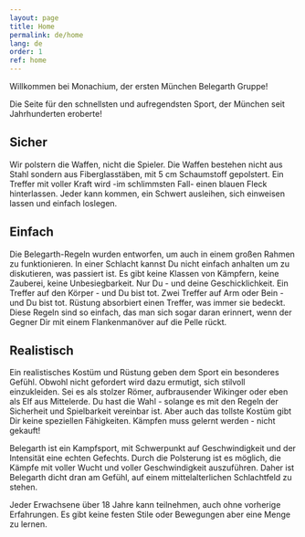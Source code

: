 ```yaml
---
layout: page
title: Home
permalink: de/home
lang: de
order: 1
ref: home
---
```


Willkommen bei Monachium, der ersten München Belegarth Gruppe!

Die Seite für den schnellsten und aufregendsten Sport, der München seit Jahrhunderten eroberte!

## Sicher
Wir polstern die Waffen, nicht die Spieler. Die Waffen bestehen nicht aus Stahl sondern aus Fiberglasstäben, mit 5 cm Schaumstoff gepolstert. Ein Treffer mit voller Kraft wird -im schlimmsten Fall- einen blauen Fleck hinterlassen. Jeder kann kommen, ein Schwert ausleihen, sich einweisen lassen und einfach loslegen.

 
## Einfach
Die Belegarth-Regeln wurden entworfen, um auch in einem großen Rahmen zu funktionieren. In einer Schlacht kannst Du nicht einfach anhalten um zu diskutieren, was passiert ist. Es gibt keine Klassen von Kämpfern, keine Zauberei, keine Unbesiegbarkeit. Nur Du - und deine Geschicklichkeit. Ein Treffer auf den Körper - und Du bist tot. Zwei Treffer auf Arm oder Bein - und Du bist tot. Rüstung absorbiert einen Treffer, was immer sie bedeckt. Diese Regeln sind so einfach, das man sich sogar daran erinnert, wenn der Gegner Dir mit einem Flankenmanöver auf die Pelle rückt.

## Realistisch
Ein realistisches Kostüm und Rüstung geben dem Sport ein besonderes Gefühl. Obwohl nicht gefordert wird dazu ermutigt, sich stilvoll einzukleiden. Sei es als stolzer Römer, aufbrausender Wikinger oder eben als Elf aus Mittelerde. Du hast die Wahl - solange es mit den Regeln der Sicherheit und Spielbarkeit vereinbar ist. Aber auch das tollste Kostüm gibt Dir keine speziellen Fähigkeiten. Kämpfen muss gelernt werden - nicht gekauft!

 
Belegarth ist ein Kampfsport, mit Schwerpunkt auf Geschwindigkeit und der Intensität eine echten Gefechts. Durch die Polsterung ist es möglich, die Kämpfe mit voller Wucht und voller Geschwindigkeit auszuführen. Daher ist Belegarth dicht dran am Gefühl, auf einem mittelalterlichen Schlachtfeld zu stehen.

Jeder Erwachsene über 18 Jahre kann teilnehmen, auch ohne vorherige Erfahrungen. Es gibt keine festen Stile oder Bewegungen aber eine Menge zu lernen.

